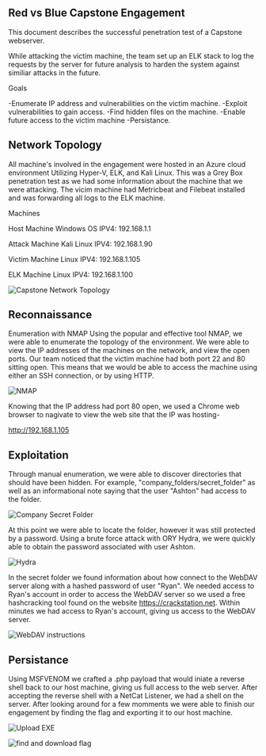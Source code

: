 ## Red vs Blue Capstone Engagement

This document describes the successful penetration test of a Capstone webserver.

While attacking the victim machine, the team set up an ELK stack to log the requests by the server for future analysis to harden the system against similiar attacks in the future.

Goals

-Enumerate IP address and vulnerabilities on the victim machine.
-Exploit vulnerabilities to gain access.
-Find hidden files on the machine.
-Enable future access to the victim machine -Persistance. 


## Network Topology

All machine's involved in the engagement were hosted in an Azure cloud environment Utilizing Hyper-V, ELK, and Kali Linux.
This was a Grey Box penetration test as we had some information about the machine that we were attacking. The vicim machine had Metricbeat and Filebeat installed and was forwarding all logs to the ELK machine.


Machines

Host Machine
Windows OS
IPV4: 192.168.1.1

Attack Machine
Kali Linux
IPV4: 192.168.1.90

Victim Machine
Linux
IPV4: 192.168.1.105

ELK Machine
Linux
IPV4: 192.168.1.100

![Capstone Network Topology](https://user-images.githubusercontent.com/75997449/111559414-1689d100-8756-11eb-9719-4c5ce7314446.png)

## Reconnaissance

Enumeration with NMAP
Using the popular and effective tool NMAP, we were able to enumerate the topology of the environment. We were able to view the IP addresses of the machines on the network, and view the open ports. Our team noticed that the victim machine had both port 22 and 80 sitting open. This means that we would be able to access the machine using either an SSH connection, or by using HTTP.

![NMAP](https://user-images.githubusercontent.com/75997449/111559463-302b1880-8756-11eb-8bbb-ff7498b968a0.png)

Knowing that the IP address had port 80 open, we used a Chrome web browser to nagivate to view the web site that the IP was hosting- 

http://192.168.1.105 

## Exploitation

Through manual enumeration, we were able to discover directories that should have been hidden. For example, "company_folders/secret_folder" as well as an informational note saying that the user "Ashton" had access to the folder.

![Company Secret Folder](https://user-images.githubusercontent.com/75997449/111559490-3de09e00-8756-11eb-9021-1fd14caa394d.png)


At this point we were able to locate the folder, however it was still protected by a password. Using a brute force attack with ORY Hydra, we were quickly able to obtain the password associated with user Ashton.


![Hydra](https://user-images.githubusercontent.com/75997449/111559520-52bd3180-8756-11eb-9363-a63d1dd24b1d.png)

In the secret folder we found information about how connect to the WebDAV server along with a hashed password of user "Ryan". We needed access to Ryan's account in order to access the WebDAV server so we used a free hashcracking tool found on the website https://crackstation.net. Within minutes we had access to Ryan's account, giving us access to the WebDAV server.

![WebDAV instructions](https://user-images.githubusercontent.com/75997449/111559544-623c7a80-8756-11eb-893f-331e55d6c1c6.png)

## Persistance

Using MSFVENOM we crafted a .php payload that would iniate a reverse shell back to our host machine, giving us full access to the web server. After accepting the reverse shell with a NetCat Listener, we had a shell on the server. After looking around for a few momments we were able to finish our engagement by finding the flag and exporting it to our host machine. 

![Upload EXE](https://user-images.githubusercontent.com/75997449/111559599-73858700-8756-11eb-970b-662310451f17.png)

![find and download flag](https://user-images.githubusercontent.com/75997449/111559627-7f714900-8756-11eb-9fb3-8256f19347de.png)
